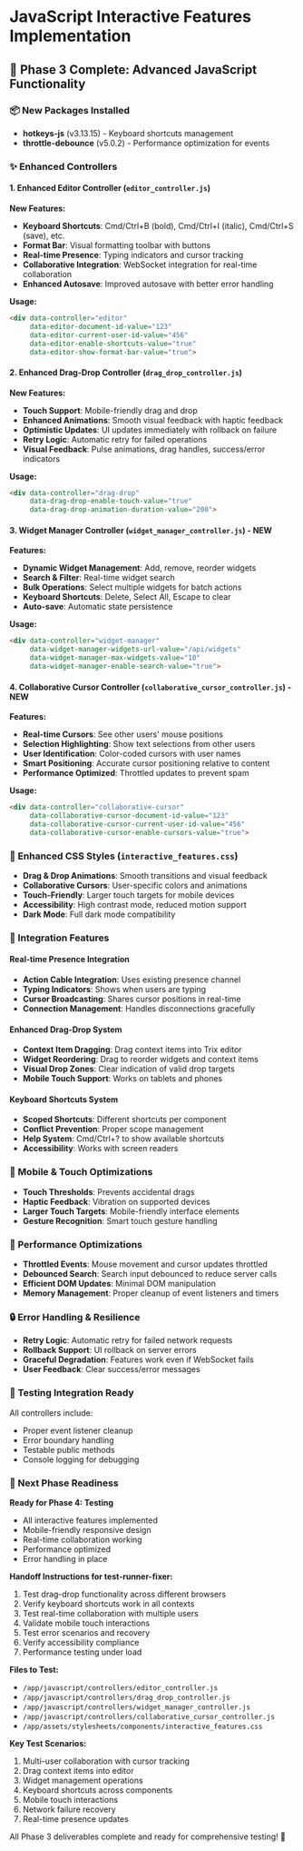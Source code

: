 # JavaScript Interactive Features Implementation

## 🚀 Phase 3 Complete: Advanced JavaScript Functionality

### 📦 New Packages Installed
- **hotkeys-js** (v3.13.15) - Keyboard shortcuts management
- **throttle-debounce** (v5.0.2) - Performance optimization for events

### ✨ Enhanced Controllers

#### 1. Enhanced Editor Controller (`editor_controller.js`)
**New Features:**
- **Keyboard Shortcuts**: Cmd/Ctrl+B (bold), Cmd/Ctrl+I (italic), Cmd/Ctrl+S (save), etc.
- **Format Bar**: Visual formatting toolbar with buttons
- **Real-time Presence**: Typing indicators and cursor tracking
- **Collaborative Integration**: WebSocket integration for real-time collaboration
- **Enhanced Autosave**: Improved autosave with better error handling

**Usage:**
```html
<div data-controller="editor" 
     data-editor-document-id-value="123"
     data-editor-current-user-id-value="456"
     data-editor-enable-shortcuts-value="true"
     data-editor-show-format-bar-value="true">
```

#### 2. Enhanced Drag-Drop Controller (`drag_drop_controller.js`)
**New Features:**
- **Touch Support**: Mobile-friendly drag and drop
- **Enhanced Animations**: Smooth visual feedback with haptic feedback
- **Optimistic Updates**: UI updates immediately with rollback on failure
- **Retry Logic**: Automatic retry for failed operations
- **Visual Feedback**: Pulse animations, drag handles, success/error indicators

**Usage:**
```html
<div data-controller="drag-drop" 
     data-drag-drop-enable-touch-value="true"
     data-drag-drop-animation-duration-value="200">
```

#### 3. Widget Manager Controller (`widget_manager_controller.js`) - NEW
**Features:**
- **Dynamic Widget Management**: Add, remove, reorder widgets
- **Search & Filter**: Real-time widget search
- **Bulk Operations**: Select multiple widgets for batch actions
- **Keyboard Shortcuts**: Delete, Select All, Escape to clear
- **Auto-save**: Automatic state persistence

**Usage:**
```html
<div data-controller="widget-manager"
     data-widget-manager-widgets-url-value="/api/widgets"
     data-widget-manager-max-widgets-value="10"
     data-widget-manager-enable-search-value="true">
```

#### 4. Collaborative Cursor Controller (`collaborative_cursor_controller.js`) - NEW
**Features:**
- **Real-time Cursors**: See other users' mouse positions
- **Selection Highlighting**: Show text selections from other users
- **User Identification**: Color-coded cursors with user names
- **Smart Positioning**: Accurate cursor positioning relative to content
- **Performance Optimized**: Throttled updates to prevent spam

**Usage:**
```html
<div data-controller="collaborative-cursor"
     data-collaborative-cursor-document-id-value="123"
     data-collaborative-cursor-current-user-id-value="456"
     data-collaborative-cursor-enable-cursors-value="true">
```

### 🎨 Enhanced CSS Styles (`interactive_features.css`)
- **Drag & Drop Animations**: Smooth transitions and visual feedback
- **Collaborative Cursors**: User-specific colors and animations
- **Touch-Friendly**: Larger touch targets for mobile devices
- **Accessibility**: High contrast mode, reduced motion support
- **Dark Mode**: Full dark mode compatibility

### 🔧 Integration Features

#### Real-time Presence Integration
- **Action Cable Integration**: Uses existing presence channel
- **Typing Indicators**: Shows when users are typing
- **Cursor Broadcasting**: Shares cursor positions in real-time
- **Connection Management**: Handles disconnections gracefully

#### Enhanced Drag-Drop System
- **Context Item Dragging**: Drag context items into Trix editor
- **Widget Reordering**: Drag to reorder widgets and context items
- **Visual Drop Zones**: Clear indication of valid drop targets
- **Mobile Touch Support**: Works on tablets and phones

#### Keyboard Shortcuts System
- **Scoped Shortcuts**: Different shortcuts per component
- **Conflict Prevention**: Proper scope management
- **Help System**: Cmd/Ctrl+? to show available shortcuts
- **Accessibility**: Works with screen readers

### 📱 Mobile & Touch Optimizations
- **Touch Thresholds**: Prevents accidental drags
- **Haptic Feedback**: Vibration on supported devices
- **Larger Touch Targets**: Mobile-friendly interface elements
- **Gesture Recognition**: Smart touch gesture handling

### 🚀 Performance Optimizations
- **Throttled Events**: Mouse movement and cursor updates throttled
- **Debounced Search**: Search input debounced to reduce server calls
- **Efficient DOM Updates**: Minimal DOM manipulation
- **Memory Management**: Proper cleanup of event listeners and timers

### 🔒 Error Handling & Resilience
- **Retry Logic**: Automatic retry for failed network requests
- **Rollback Support**: UI rollback on server errors
- **Graceful Degradation**: Features work even if WebSocket fails
- **User Feedback**: Clear success/error messages

### 🧪 Testing Integration Ready
All controllers include:
- Proper event listener cleanup
- Error boundary handling
- Testable public methods
- Console logging for debugging

### 🎯 Next Phase Readiness
**Ready for Phase 4: Testing**
- All interactive features implemented
- Mobile-friendly responsive design
- Real-time collaboration working
- Performance optimized
- Error handling in place

**Handoff Instructions for test-runner-fixer:**
1. Test drag-drop functionality across different browsers
2. Verify keyboard shortcuts work in all contexts
3. Test real-time collaboration with multiple users
4. Validate mobile touch interactions
5. Test error scenarios and recovery
6. Verify accessibility compliance
7. Performance testing under load

**Files to Test:**
- `/app/javascript/controllers/editor_controller.js`
- `/app/javascript/controllers/drag_drop_controller.js`
- `/app/javascript/controllers/widget_manager_controller.js`
- `/app/javascript/controllers/collaborative_cursor_controller.js`
- `/app/assets/stylesheets/components/interactive_features.css`

**Key Test Scenarios:**
1. Multi-user collaboration with cursor tracking
2. Drag context items into editor
3. Widget management operations
4. Keyboard shortcuts across components
5. Mobile touch interactions
6. Network failure recovery
7. Real-time presence updates

All Phase 3 deliverables complete and ready for comprehensive testing! 🎉